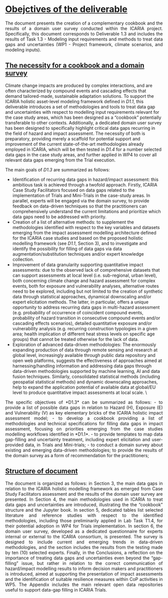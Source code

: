 # <u> Obejctives of the deliverable </u>

<div style="text-align: justify">
The document presents the creation of a complementary cookbook and the results of a domain user survey conducted within the ICARIA project. Specifically, this document corresponds to Deliverable 1.3 and includes the results of Task 1.3 - Modeling input requirements and methods to treat data gaps and uncertainties (WP1 - Project framework, climate scenarios, and modeling inputs). </div>

## <u> The necessity for a cookbook and a domain survey </u>
Climate change impacts are produced by complex interactions, and are often characterized by compound events and cascading effects that demand tailored-made, sustainable adaptation solutions. To support the ICARIA holistic asset-level modeling framework defined in *D1.1*, this deliverable introduces a set of methodologies and tools to treat data gap and uncertainties with respect to modelling input requirements relevant for the case study areas, which has been designed as a “cookbook” potentially transferable to other contexts. Additionally, a dedicated domain user survey has been designed to specifically highlight critical data gaps recurring in the field of hazard and impact assessment. The necessity of both is preparatory, providing merely a scaffold for potential support and improvement of the current state-of-the-art methodologies already employed in ICARIA, which will be then tested in *D1.4* for a number selected data gaps in the case study areas, and further applied in WP4 to cover all relevant data gaps emerging from the Trial execution. 

The main goals of *D1.3* are summarized as follows: 
 - Identification of recurring data gaps in hazard/impact assessment: this ambitious task is achieved through a twofold approach. Firstly, ICARIA Case Study Facilitators focused on data gaps related to the implementation of Trials and Mini-Trials in the case-study areas. In parallel, experts will be engaged via the domain survey, to provide feedback on data-driven techniques so that the practitioners can comprehensively understand the current limitations and prioritize which data gaps need to be addressed with priority. 
 - Creation of a list of alternative methods: to supplement the methodologies identified with respect to the key variables and datasets emerging from the impact assessment modelling architecture defined for the ICARIA case studies and based on the proposed holistic modelling framework (see *D1.1*, Section 3), and to investigate and identify the possibility for filling of data gaps via data augmentation/substitution techniques and/or expert knowledge collection.
 - Improvement of data granularity supporting quantitative impact assessments: due to the observed lack of comprehensive datasets that can support assessments at local level (i.e. sub-regional, urban level), both concerning climate change and hazard assessment for complex events, both for exposure and vulnerability analyses, alternative routes need to be explored, including but not limited to the creation of synthetic data through statistical approaches, dynamical downscaling and/or expert elicitation methods. The latter, in particular, offers a unique opportunity to address recurring data gaps in multi-hazard assessment (e.g. probability of occurrence of coincident compound events, probability of hazard transition in consecutive compound events and/or cascading effects scenarios), detailed quantitative exposure and/or vulnerability analysis (e.g. recurring construction typologies in a given area; health implication of different heat stress levels on specific age groups) that cannot be treated otherwise for the lack of data.
 - Exploration of advanced data-driven methodologies: The enormously expanding production of data through remote sensing and research at global level, increasingly available through public data repository and open web platforms, suggests the effectiveness of approaches aimed at harnessing/handling information and addressing data gaps through data-driven methodologies supported by machine learning, AI and data fusion techniques. Similarly, consolidated statistical methods (including geospatial statistical methods) and dynamic downscaling approaches, help to expand the application potential of available data at global/EU level to produce quantitative impact assessments at local scale.
\
<div style="text-align: justify">
The specific objectives of *D1.3* can be summarized as follows: 
 - to provide a list of possible data gaps in relation to Hazard (H), Exposure (E) and Vulnerability (V) as key elementary bricks of the ICARIA holistic impact assessment model; 
 - to develop a cookbook providing a list of methodologies and technical specifications for filling data gaps in impact assessment, focusing on priorities emerging from the case studies modelling workflows identified in *D1.1*.
 - to provide templates to map data gap-filling and uncertainty treatment, including expert elicitation and user-provided data, in Trials and Mini-trials;
 - to conduct a domain survey about existing and emerging data-driven methodologies; to provide the results of the domain survey as a form of recommendation for the practitioners; </div>

## <u> Structure of document </u>

<div style="text-align: justify">
The document is organized as follows: in Section 3, the main data gaps in relation to the ICARIA holistic modelling framework as emerged from Case Study Facilitators assessment and the results of the domain user survey are presented. In Section 4, the main methodologies used in ICARIA to treat data gaps and uncertainties are introduced, illustrating the the “cookbook” structure and the Jupyter book. In section 5, dedicated tables list selected literature and reference studies with respect to the identified methodologies, including those preliminarily applied in Lab Task T1.4, for their potential adoption in WP4 for Trials implementation. In section 6, the domain user survey, developed as a dedicated questionnaire for experts internal or external to the ICARIA consortium, is presented. The survey is designed to include current and emerging trends in data-driven methodologies, and the section includes the results from the testing made by ten (10) selected experts. Finally, in the Conclusions, a reflection on the importance of treating data gaps and uncertainties even beyond the “gap-filling” issue, but rather in relation to the correct communication of hazard/impact modelling results to inform decision makers and practitioners is introduced, aimed at supporting the presentation of impact assessments and the identification of suitable resilience measures within CoP activities in WP5. The Appendix includes the main relevant open data repositories useful to support data-gap filling in ICARIA Trials. </div>
 

